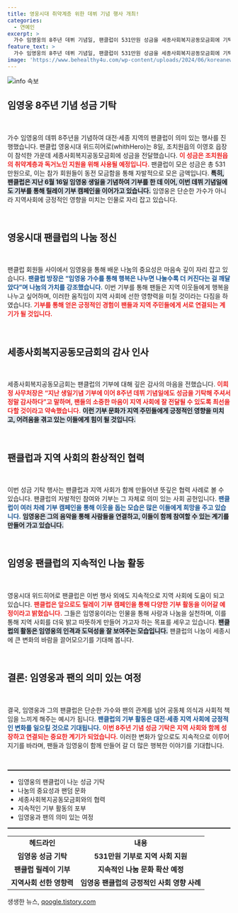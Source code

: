 ```yaml
---
title: 영웅시대 취약계층 위한 데뷔 기념 행사 개최!
categories:
  - 연예인
excerpt: >
  가수 임영웅의 8주년 데뷔 기념일, 팬클럽이 531만원 성금을 세종사회복지공동모금회에 기탁! 지역 이웃을 위한 릴레이 기부 캠페인으로 더욱 빛나는 임영웅의 선한 영향력.
feature_text: >
  가수 임영웅의 8주년 데뷔 기념일, 팬클럽이 531만원 성금을 세종사회복지공동모금회에 기탁! 지역 이웃을 위한 릴레이 기부 캠페인으로 더욱 빛나는 임영웅의 선한 영향력.
image: 'https://www.behealthy4u.com/wp-content/uploads/2024/06/koreanews.jpg'
---
```


<p><img src="https://www.behealthy4u.com/wp-content/uploads/2024/06/koreanews.jpg" alt="info 속보" /></p>

<h2 data-ke-size="size26">임영웅 8주년 기념 성금 기탁</h2>

<p data-ke-size="size16">&nbsp;</p>

<p>가수 임영웅의 데뷔 8주년을 기념하여 대전·세종 지역의 팬클럽이 의미 있는 행사를 진행했습니다. 팬클럽 영웅시대 위드히어로(whithHero)는 8일, 조치원읍의 이영호 읍장이 참석한 가운데 세종사회복지공동모금회에 성금을 전달했습니다. <b><span style="color: #ee2323;">이 성금은 조치원읍의 취약계층과 독거노인 지원을 위해 사용될 예정입니다.</span></b> 팬클럽이 모은 성금은 총 531만원으로, 이는 참가 회원들이 동전 모금함을 통해 자발적으로 모은 금액입니다. <b><span style="background-color: #21538527;">특히, 팬클럽은 지난 6월 16일 임영웅 생일을 기념하여 기부를 한 데 이어, 이번 데뷔 기념일에도 기부를 통해 릴레이 기부 캠페인을 이어가고 있습니다.</span></b> 임영웅은 단순한 가수가 아니라 지역사회에 긍정적인 영향을 미치는 인물로 자리 잡고 있습니다.  </p>

<p data-ke-size="size16">&nbsp;</p>

<h2 data-ke-size="size26">영웅시대 팬클럽의 나눔 정신</h2>

<p data-ke-size="size16">&nbsp;</p>

<p>팬클럽 회원들 사이에서 임영웅을 통해 배운 나눔의 중요성은 마음속 깊이 자리 잡고 있습니다. <b><span style="color: #1a5490;">팬클럽 방장은 “임영웅 가수를 통해 행복은 나누면 나눌수록 더 커진다는 걸 깨달았다”며 나눔의 가치를 강조했습니다.</span></b> 이번 기부를 통해 팬들은 지역 이웃들에게 행복을 나누고 싶어하며, 이러한 움직임이 지역 사회에 선한 영향력을 미칠 것이라는 다짐을 하였습니다. <b><span style="color: #ee2323;">기부를 통해 얻은 긍정적인 경험이 팬들과 지역 주민들에게 서로 연결되는 계기가 될 것입니다.</span></b>  </p>

<p data-ke-size="size16">&nbsp;</p>

<h2 data-ke-size="size26">세종사회복지공동모금회의 감사 인사</h2>

<p data-ke-size="size16">&nbsp;</p>

<p>세종사회복지공동모금회는 팬클럽의 기부에 대해 깊은 감사의 마음을 전했습니다. <b><span style="color: #ee2323;">이희정 사무처장은 “지난 생일기념 기부에 이어 8주년 데뷔 기념일에도 성금을 기탁해 주셔서 정말 감사하다”고 말하며, 팬들의 소중한 마음이 지역 사회에 잘 전달될 수 있도록 최선을 다할 것이라고 약속했습니다.</span></b> <b><span style="background-color: #21538527;">이런 기부 문화가 지역 주민들에게 긍정적인 영향을 미치고, 어려움을 겪고 있는 이들에게 힘이 될 것입니다.</span></b>   </p>

<p data-ke-size="size16">&nbsp;</p>

<h2 data-ke-size="size26">팬클럽과 지역 사회의 환상적인 협력</h2>

<p data-ke-size="size16">&nbsp;</p>

<p>이번 성금 기탁 행사는 팬클럽과 지역 사회가 함께 만들어낸 뜻깊은 협력 사례로 볼 수 있습니다. 팬클럽의 자발적인 참여와 기부는 그 자체로 의미 있는 사회 공헌입니다. <b><span style="color: #1a5490;">팬클럽이 여러 차례 기부 캠페인을 통해 이웃을 돕는 모습은 많은 이들에게 희망을 주고 있습니다.</span></b> <b><span style="background-color: #21538527;">임영웅은 그의 음악을 통해 사람들을 연결하고, 이들이 함께 참여할 수 있는 계기를 만들어 가고 있습니다.</span></b>  </p>

<p data-ke-size="size16">&nbsp;</p>

<h2 data-ke-size="size26">임영웅 팬클럽의 지속적인 나눔 활동</h2>

<p data-ke-size="size16">&nbsp;</p>

<p>영웅시대 위드히어로 팬클럽은 이번 행사 외에도 지속적으로 지역 사회에 도움이 되고 있습니다. <b><span style="color: #ee2323;">팬클럽은 앞으로도 릴레이 기부 캠페인을 통해 다양한 기부 활동을 이어갈 예정이라고 밝혔습니다.</span></b> 그들은 임영웅이라는 인물을 통해 사랑과 나눔을 실천하며, 이를 통해 지역 사회를 더욱 밝고 따뜻하게 만들어 가고자 하는 목표를 세우고 있습니다. <b><span style="background-color: #21538527;">팬클럽의 활동은 임영웅의 인격과 도덕성을 잘 보여주는 모습입니다.</span></b> 팬클럽의 나눔이 세종시에 큰 변화의 바람을 끌어모으기를 기대해 봅니다.  </p>

<p data-ke-size="size16">&nbsp;</p>

<h2 data-ke-size="size26">결론: 임영웅과 팬의 의미 있는 여정</h2>

<p data-ke-size="size16">&nbsp;</p>

<p>결국, 임영웅과 그의 팬클럽은 단순한 가수와 팬의 관계를 넘어 공동체 의식과 사회적 책임을 느끼게 해주는 예시가 됩니다. <b><span style="color: #1a5490;">팬클럽의 기부 활동은 대전·세종 지역 사회에 긍정적인 변화를 일으킬 것으로 기대됩니다.</span></b> <b><span style="color: #ee2323;">이번 8주년 기념 성금 기탁은 지역 사회와 함께 성장하고 연결되는 중요한 계기가 되었습니다.</span></b> 이러한 변화가 앞으로도 지속적으로 이루어지기를 바라며, 팬들과 임영웅이 함께 만들어 갈 더 많은 행복한 이야기를 기대합니다.  </p>

<p data-ke-size="size16">&nbsp;</p>

<hr style="height: 1px; border: solid 1px gray;"/>

<ul>
    <li>임영웅의 팬클럽이 나눈 성금 기탁</li>
    <li>나눔의 중요성과 팬덤 문화</li>
    <li>세종사회복지공동모금회와의 협력</li>
    <li>지속적인 기부 활동의 포부</li>
    <li>임영웅과 팬의 의미 있는 여정</li>
</ul>

<hr style="height: 1px; border: solid 1px gray;"/>

<table>
    <tr>
        <td style="text-align: center; height: 17px;"><b>헤드라인</b></td>
        <td style="text-align: center; height: 17px;"><b>내용</b></td>
    </tr>
    <tr>
        <td style="text-align: center; height: 17px;"><b>임영웅 성금 기탁</b></td>
        <td style="text-align: center; height: 17px;"><b>531만원 기부로 지역 사회 지원</b></td>
    </tr>
    <tr>
        <td style="text-align: center; height: 17px;"><b>팬클럽 릴레이 기부</b></td>
        <td style="text-align: center; height: 17px;"><b>지속적인 나눔 문화 확산 예정</b></td>
    </tr>
    <tr>
        <td style="text-align: center; height: 17px;"><b>지역사회 선한 영향력</b></td>
        <td style="text-align: center; height: 17px;"><b>임영웅 팬클럽의 긍정적인 사회 영향 사례</b></td>
    </tr>
</table>
생생한 뉴스, <a href="https://qoogle.tistory.com" rel="dofollow">qoogle.tistory.com</a>


